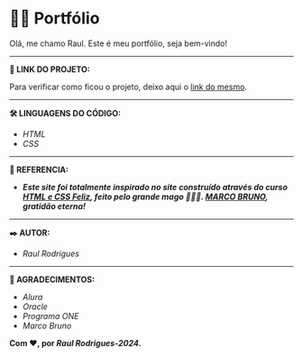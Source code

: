 # 👨‍💻 Portfólio

Olá, me chamo Raul. Este é meu portfólio, seja bem-vindo! 

---

**🔗 LINK DO PROJETO:**

Para verificar como ficou o projeto, deixo aqui o [link do mesmo](https://raulrodriguesfront-enddeveloper.vercel.app/).

---

**🛠️ LINGUAGENS DO CÓDIGO:**

- *HTML*
- *CSS*

---

**🎨 REFERENCIA:**

- ***Este site foi totalmente inspirado no site construído através do curso [HTML e CSS Feliz](https://www.youtube.com/playlist?app=desktop&list=PLirko8T4cEmzrH3jIJi7R7ufeqcpXYaLa), feito pelo grande mago 🧙‍♂️✨. [MARCO BRUNO](https://se.linkedin.com/in/marcobrunodev/pt), gratidão eterna!***

---

**✒️ AUTOR:**

- *Raul Rodrigues*

---

**🙏 AGRADECIMENTOS:**

- *Alura*
- *Oracle*
- *Programa ONE*
- *Marco Bruno*


**Com ❤️, por *Raul Rodrigues-2024*.**
